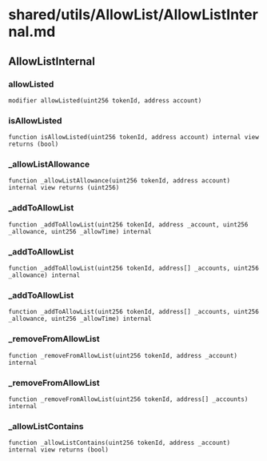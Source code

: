 # shared/utils/AllowList/AllowListInternal.md

## AllowListInternal

### allowListed

```solidity
modifier allowListed(uint256 tokenId, address account)
```

### isAllowListed

```solidity
function isAllowListed(uint256 tokenId, address account) internal view returns (bool)
```

### \_allowListAllowance

```solidity
function _allowListAllowance(uint256 tokenId, address account) internal view returns (uint256)
```

### \_addToAllowList

```solidity
function _addToAllowList(uint256 tokenId, address _account, uint256 _allowance, uint256 _allowTime) internal
```

### \_addToAllowList

```solidity
function _addToAllowList(uint256 tokenId, address[] _accounts, uint256 _allowance) internal
```

### \_addToAllowList

```solidity
function _addToAllowList(uint256 tokenId, address[] _accounts, uint256 _allowance, uint256 _allowTime) internal
```

### \_removeFromAllowList

```solidity
function _removeFromAllowList(uint256 tokenId, address _account) internal
```

### \_removeFromAllowList

```solidity
function _removeFromAllowList(uint256 tokenId, address[] _accounts) internal
```

### \_allowListContains

```solidity
function _allowListContains(uint256 tokenId, address _account) internal view returns (bool)
```
